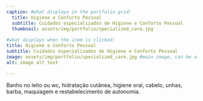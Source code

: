 ```yaml
---
caption: #what displays in the portfolio grid:
  title: Higiene e Conforto Pessoal
  subtitle: Cuidados especializados de Higiene e Conforto Pessoal
  thumbnail: assets/img/portfolio/specialized_care.jpg
  
#what displays when the item is clicked:
title: Higiene e Conforto Pessoal
subtitle: Cuidados especializados de Higiene e Conforto Pessoal
image: assets/img/portfolio/specialized_care.jpg #main image, can be a link or a file in assets/img/portfolio
alt: image alt text

---
```

Banho no leito ou wc, hidratação cutânea, higiene oral, cabelo, unhas, barba, maquiagem e restabelecimento de autonomia.

<!-- optional info list (delete if not using): -->

<!-- {:.list-inline} -->
<!-- - Date: -->
<!-- - Client: -->
<!-- - Category: -->

